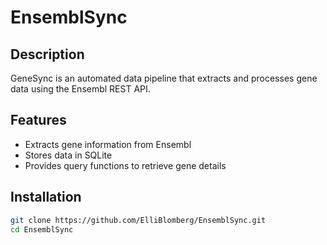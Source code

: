 # EnsemblSync

## Description
GeneSync is an automated data pipeline that extracts and processes gene data using the Ensembl REST API.

## Features
- Extracts gene information from Ensembl
- Stores data in SQLite
- Provides query functions to retrieve gene details

## Installation
```bash
git clone https://github.com/ElliBlomberg/EnsemblSync.git
cd EnsemblSync
